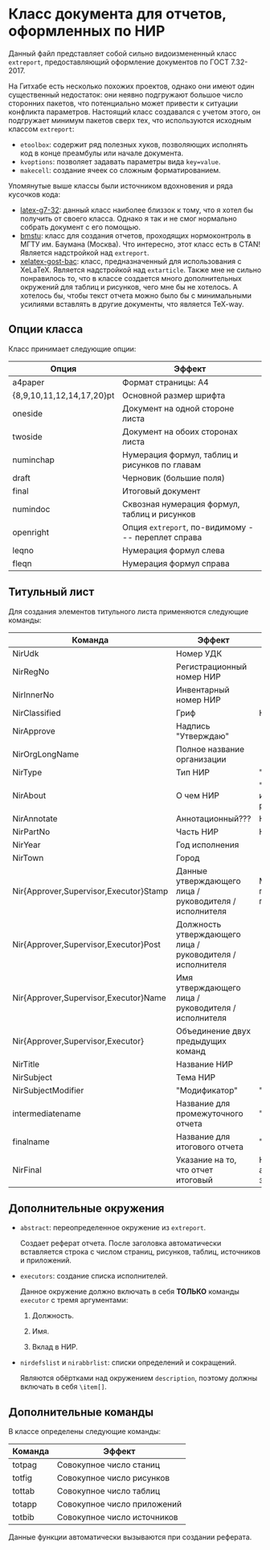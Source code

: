# Класс документа для отчетов, оформленных по НИР

Данный файл представляет собой сильно видоизмененный класс `extreport`, предоставляющий оформление документов по ГОСТ 7.32-2017.

На Гитхабе есть несколько похожих проектов, однако они имеют один существенный недостаток: они неявно подгружают большое число сторонних пакетов, что потенциально может привести к ситуации конфликта параметров. Настоящий класс создавался с учетом этого, он подгружает минимум пакетов сверх тех, что используются исходным классом `extreport`:

- `etoolbox`: содержит ряд полезных хуков, позволяющих исполнять код в конце преамбулы или начале документа.
- `kvoptions`: позволяет задавать параметры вида `key=value`.
- `makecell`: создание ячеек со сложным форматированием.

Упомянутые выше классы были источником вдохновения и ряда кусочков кода:

- [latex-g7-32](https://github.com/latex-g7-32/latex-g7-32/): данный класс наиболее близзок к тому, что я хотел бы получить от своего класса. Однако я так и не смог нормально собрать документ с его помощью.
- [bmstu](https://github.com/Orianti/bmstu-latex-class): класс для создания отчетов, проходящих нормоконтроль в МГТУ им. Баумана (Москва). Что интересно, этот класс есть в CTAN! Является надстройкой над `extreport`.
- [xelatex-gost-bac](https://github.com/KernelA/xelatex-gost-bac): класс, предназначенный для использования с XeLaTeX. Является надстройкой над `extarticle`. Также мне не сильно понравилось то, что в классе создается много дополнительных окружений для таблиц и рисунков, чего мне бы не хотелось. А хотелось бы, чтобы текст отчета можно было бы с минимальными усилиями вставлять в другие документы, что является TeX-way.

## Опции класса

Класс принимает следующие опции:

| Опция                     | Эффект                                             |
|---------------------------|----------------------------------------------------|
| a4paper                   | Формат страницы: A4                                |
| {8,9,10,11,12,14,17,20}pt | Основной размер шрифта                             |
| oneside                   | Документ на одной стороне листа                    |
| twoside                   | Документ на обоих сторонах листа                   |
| numinchap                 | Нумерация формул, таблиц и рисунков по главам      |
| draft                     | Черновик (большие поля)                            |
| final                     | Итоговый документ                                  |
| numindoc                  | Сквозная нумерация формул, таблиц и рисунков       |
| openright                 | Опция `extreport`, по-видимому --- переплет справа |
| leqno                     | Нумерация формул слева                             |
| fleqn                     | Нумерация формул справа                            |

## Титульный лист

Для создания элементов титульного листа применяются следующие команды:

| Команда                                | Эффект                                                    | Примечание                                         |
|----------------------------------------|-----------------------------------------------------------|----------------------------------------------------|
| NirUdk                                 | Номер УДК                                                 |                                                    |
| NirRegNo                               | Регистрационный номер НИР                                 |                                                    |
| NirInnerNo                             | Инвентарный номер НИР                                     |                                                    |
| NirClassified                          | Гриф                                                      | Не используется                                    |
| NirApprove                             | Надпись "Утверждаю"                                       |                                                    |
| NirOrgLongName                         | Полное название организации                               |                                                    |
| NirType                                | Тип НИР                                                   | "Отчёт" и т.д.                                     |
| NirAbout                               | О чем НИР                                                 | "о научно-исследовательской работе" и т.д          |
| NirAnnotate                            | Аннотационный???                                          | Не используется                                    |
| NirPartNo                              | Часть НИР                                                 | Не используется                                    |
| NirYear                                | Год исполнения                                            |                                                    |
| NirTown                                | Город                                                     |                                                    |
| Nir{Approver,Supervisor,Executor}Stamp | Данные утверждающего лица / руководителя / исполнителя    | Маловероятно, что потребуется правка               |
| Nir{Approver,Supervisor,Executor}Post  | Должность утверждающего лица / руководителя / исполнителя |                                                    |
| Nir{Approver,Supervisor,Executor}Name  | Имя утверждающего лица / руководителя / исполнителя       |                                                    |
| Nir{Approver,Supervisor,Executor}      | Объединение двух предыдущих команд                        |                                                    |
| NirTitle                               | Название НИР                                              |                                                    |
| NirSubject                             | Тема НИР                                                  |                                                    |
| NirSubjectModifier                     | "Модификатор"                                             | "по теме"                                          |
| intermediatename                       | Название для промежуточного отчета                        | "промежуточный"                                    |
| finalname                              | Название для итогового отчета                             | "заключительный"                                   |
| NirFinal                               | Указание на то, что отчет итоговый                        | Необязательный аргумент может заменить `finalname` |

## Дополнительные окружения

- `abstract`: переопределенное окружение из `extreport`.

  Создает реферат отчета. После заголовка автоматически вставляется строка с числом страниц, рисунков, таблиц, источников и приложений.

- `executors`: создание списка исполнителей.

  Данное окружение должно включать в себя **ТОЛЬКО** команды `executor` с тремя аргументами:

  1. Должность.

  2. Имя.

  3. Вклад в НИР.

- `nirdefslist` и `nirabbrlist`: списки определений и сокращений.

  Являются обёртками над окружением `description`, поэтому должны включать в себя `\item[]`.

## Дополнительные команды

В классе определены следующие команды:

| Команда | Эффект                      |
|---------|-----------------------------|
| totpag  | Совокупное число станиц     |
| totfig  | Совокупное число рисунков   |
| tottab  | Совокупное число таблиц     |
| totapp  | Совокупное число приложений |
| totbib  | Совокупное число источников |

Данные функции автоматически вызываются при создании реферата.
